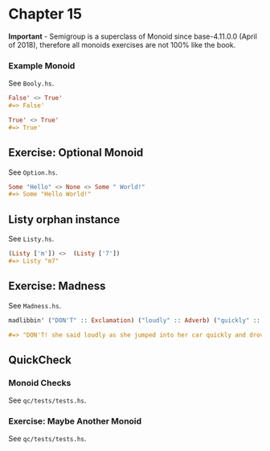 # Chapter 15

**Important** - Semigroup is a superclass of Monoid since base-4.11.0.0 (April of 2018), therefore all monoids exercises are not 100% like the book.

### Example Monoid

See `Booly.hs`.

```haskell
False' <> True'
#=> False'

True' <> True'
#=> True'
```

## Exercise: Optional Monoid

See `Option.hs`.

```haskell
Some "Hello" <> None <> Some " World!"
#=> Some "Hello World!"
```

## Listy orphan instance

See `Listy.hs`.

```haskell
(Listy ['m']) <>  (Listy ['7'])
#=> Listy "m7"
```

## Exercise: Madness

See `Madness.hs`.

```haskell
madlibbin' ("DON'T" :: Exclamation) ("loudly" :: Adverb) ("quickly" :: Noun) ("pretty" :: Adjective)

#=> "DON'T! she said loudly as she jumped into her car quickly and drove off with her pretty wife."
```

## QuickCheck

### Monoid Checks

See `qc/tests/tests.hs`.

### Exercise: Maybe Another Monoid

See `qc/tests/tests.hs`.
